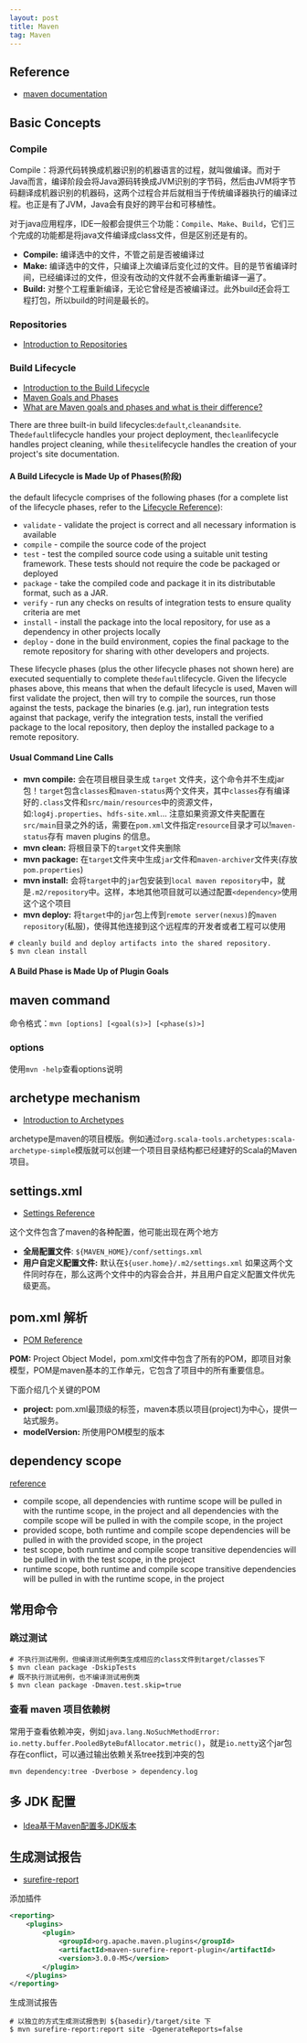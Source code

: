 ```yaml
---
layout: post
title: Maven
tag: Maven
---
```

## Reference
* [maven documentation](http://maven.apache.org/guides/index.html)

## Basic Concepts
### Compile
Compile：将源代码转换成机器识别的机器语言的过程，就叫做编译。而对于Java而言，编译阶段会将Java源码转换成JVM识别的字节码，然后由JVM将字节码翻译成机器识别的机器码，这两个过程合并后就相当于传统编译器执行的编译过程。也正是有了JVM，Java会有良好的跨平台和可移植性。

对于java应用程序，IDE一般都会提供三个功能：`Compile`、`Make`、`Build`，它们三个完成的功能都是将java文件编译成class文件，但是区别还是有的。
* **Compile:** 编译选中的文件，不管之前是否被编译过
* **Make:** 编译选中的文件，只编译上次编译后变化过的文件。目的是节省编译时间，已经编译过的文件，但没有改动的文件就不会再重新编译一遍了。
* **Build:** 对整个工程重新编译，无论它曾经是否被编译过。此外build还会将工程打包，所以build的时间是最长的。

### Repositories
* [Introduction to Repositories](https://maven.apache.org/guides/introduction/introduction-to-repositories.html)

### Build Lifecycle
* [Introduction to the Build Lifecycle](https://maven.apache.org/guides/introduction/introduction-to-the-lifecycle.html)
* [Maven Goals and Phases](https://www.baeldung.com/maven-goals-phases)
* [What are Maven goals and phases and what is their difference?](https://stackoverflow.com/questions/16205778/what-are-maven-goals-and-phases-and-what-is-their-difference)

There are three built-in build lifecycles:`default`,`clean`and`site`. The`default`lifecycle handles your project deployment, the`clean`lifecycle handles project cleaning, while the`site`lifecycle handles the creation of your project's site documentation.

#### A Build Lifecycle is Made Up of Phases(阶段)
the default lifecycle comprises of the following phases (for a complete list of the lifecycle phases, refer to the [Lifecycle Reference](http://maven.apache.org/guides/introduction/introduction-to-the-lifecycle.html#Lifecycle_Reference)):

* `validate` - validate the project is correct and all necessary information is available
* `compile` - compile the source code of the project
* `test` - test the compiled source code using a suitable unit testing framework. These tests should not require the code be packaged or deployed
* `package` - take the compiled code and package it in its distributable format, such as a JAR.
* `verify` - run any checks on results of integration tests to ensure quality criteria are met
* `install` - install the package into the local repository, for use as a dependency in other projects locally
* `deploy` - done in the build environment, copies the final package to the remote repository for sharing with other developers and projects.

These lifecycle phases (plus the other lifecycle phases not shown here) are executed sequentially to complete the`default`lifecycle. Given the lifecycle phases above, this means that when the default lifecycle is used, Maven will first validate the project, then will try to compile the sources, run those against the tests, package the binaries (e.g. jar), run integration tests against that package, verify the integration tests, install the verified package to the local repository, then deploy the installed package to a remote repository.

#### Usual Command Line Calls
* **mvn compile:** 会在项目根目录生成 `target` 文件夹，这个命令并不生成jar包！`target`包含`classes`和`maven-status`两个文件夹，其中`classes`存有编译好的`.class`文件和`src/main/resources`中的资源文件，如:`log4j.properties`、`hdfs-site.xml`... 注意如果资源文件夹配置在`src/main`目录之外的话，需要在`pom.xml`文件指定`resource`目录才可以!`maven-status`存有 maven plugins 的信息。
* **mvn clean:** 将根目录下的`target`文件夹删除
* **mvn package:** 在`target`文件夹中生成`jar`文件和`maven-archiver`文件夹(存放`pom.properties`)
* **mvn install:** 会将`target`中的`jar`包安装到`local maven repository`中，就是`.m2/repository`中。这样，本地其他项目就可以通过配置`<dependency>`使用这个这个项目
* **mvn deploy:** 将`target`中的`jar`包上传到`remote server(nexus)`的`maven repository`(私服)，使得其他连接到这个远程库的开发者或者工程可以使用

```shell
# cleanly build and deploy artifacts into the shared repository.
$ mvn clean install
```

#### A Build Phase is Made Up of Plugin Goals


## maven command
命令格式：`mvn [options] [<goal(s)>] [<phase(s)>]`

### options
使用`mvn -help`查看options说明


## archetype mechanism
* [Introduction to Archetypes](https://maven.apache.org/guides/introduction/introduction-to-archetypes.html)

archetype是maven的项目模版。例如通过`org.scala-tools.archetypes:scala-archetype-simple`模版就可以创建一个项目目录结构都已经建好的Scala的Maven项目。

## settings.xml
* [Settings Reference](https://maven.apache.org/settings.html)

这个文件包含了maven的各种配置，他可能出现在两个地方
* **全局配置文件**: `${MAVEN_HOME}/conf/settings.xml`
* **用户自定义配置文件:** 默认在`${user.home}/.m2/settings.xml`
如果这两个文件同时存在，那么这两个文件中的内容会合并，并且用户自定义配置文件优先级更高。

## pom.xml 解析 
* [POM Reference](https://maven.apache.org/pom.html)

**POM:** Project Object Model，pom.xml文件中包含了所有的POM，即项目对象模型，POM是maven基本的工作单元，它包含了项目中的所有重要信息。

下面介绍几个关键的POM

* **project:** pom.xml最顶级的标签，maven本质以项目(project)为中心，提供一站式服务。
* **modelVersion:** 所使用POM模型的版本

## dependency scope
[reference](https://www.baeldung.com/maven-dependency-scopes)

* compile scope, all dependencies with runtime scope will be pulled in with the runtime scope, in the project and all dependencies with the compile scope will be pulled in with the compile scope, in the project
* provided scope, both runtime and compile scope dependencies will be pulled in with the provided scope, in the project
* test scope, both runtime and compile scope transitive dependencies will be pulled in with the test scope, in the project
* runtime scope, both runtime and compile scope transitive dependencies will be pulled in with the runtime scope, in the project

## 常用命令
### 跳过测试
```shell
# 不执行测试用例，但编译测试用例类生成相应的class文件到target/classes下
$ mvn clean package -DskipTests
# 既不执行测试用例，也不编译测试用例类
$ mvn clean package -Dmaven.test.skip=true
```

### 查看 maven 项目依赖树
常用于查看依赖冲突，例如`java.lang.NoSuchMethodError: io.netty.buffer.PooledByteBufAllocator.metric()`，就是`io.netty`这个jar包存在conflict，可以通过输出依赖关系tree找到冲突的包
```shell
mvn dependency:tree -Dverbose > dependency.log
```

## 多 JDK 配置
* [Idea基于Maven配置多JDK版本](https://segmentfault.com/a/1190000018708356)

## 生成测试报告
* [surefire-report](https://maven.apache.org/surefire/maven-surefire-report-plugin/usage.html)

添加插件
```xml
<reporting>
    <plugins>
        <plugin>
            <groupId>org.apache.maven.plugins</groupId>
            <artifactId>maven-surefire-report-plugin</artifactId>
            <version>3.0.0-M5</version>
        </plugin>
    </plugins>
</reporting>
```

生成测试报告
```shell
# 以独立的方式生成测试报告到 ${basedir}/target/site 下
$ mvn surefire-report:report site -DgenerateReports=false
```